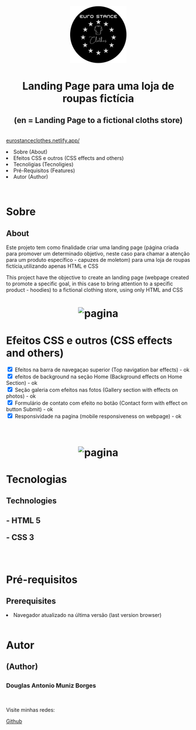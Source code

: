 <h1 align="Center">
  <img src="./github/LogoEsc2.png">
<h1 align="center">Landing Page para uma loja de roupas fictícia</h1>
<h2 align="center">(en = Landing Page to a fictional cloths store)</h2>
<br>
<a href="https://eurostanceclothes.netlify.app/" target="_blank" rel="noopener noreferrer">eurostanceclothes.netlify.app/</a>
  <p align="left">
    <li> Sobre (About)</li>
    <li>Efeitos CSS e outros (CSS effects and others)</li>
    <li>Tecnoligias (Tecnoligies)</li>
    <li>Pré-Requisitos (Features)</li>
    <li>Autor (Author)</li>
  </p>

<br>
<h1>Sobre</h1>
  <h2>About</h2>
    <p> Este projeto tem como finalidade criar uma landing page (página criada para promover um determinado objetivo, neste caso para chamar a atenção para um produto específico     - capuzes de moletom) para uma loja de roupas fictícia,utilizando apenas HTML e CSS</p>
    <p>This project have the objective to create an landing page (webpage created to promote a specific goal, in this case to bring attention to a specific product - hoodies) to     a fictional clothing store, using only HTML and CSS</p>

<h1 align="center">
  <img src="./github/ldpage.gif" alt=pagina title=pagina/>
</h1>

<h1>Efeitos CSS e outros (CSS effects and others)</h1>
  <input type = "checkbox" checked> Efeitos na barra de navegaçao superior (Top navigation bar effects) - ok<br>
  <input type = "checkbox" checked> efeitos de background na seção Home (Background effects on Home Section) - ok<br>
  <input type = "checkbox" checked> Seção galeria com efeitos nas fotos (Gallery section with effects on photos) - ok<br>
  <input type = "checkbox" checked> Formulário de contato com efeito no botão (Contact form with effect on button Submit) - ok<br>
  <input type = "checkbox" checked> Responsividade na pagina (mobile responsiveness on webpage) - ok<br><br><br>

<h1 align="center">
  <img src="./github/responsive.gif" alt=pagina title=pagina/>
</h1>

<h1>Tecnologias</h1>
<h2>Technologies<h2>

<p>- HTML 5</p>
<p>- CSS 3</p>
<br>

<h1>Pré-requisitos</h1>
  <h2>Prerequisites</h2>
  <li>Navegador atualizado na última versão (last version browser)</li><br>

<h1>Autor</h1>
  <h2>(Author)<h2>
  <h3>Douglas Antonio Muniz Borges</h3><br>
  <p>Visite minhas redes:</p>
  <a href="https://github.com/douglasamb">Github







